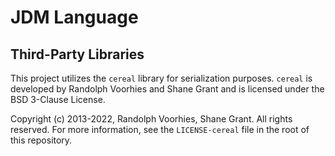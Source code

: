 # JDM Language

## Third-Party Libraries
This project utilizes the `cereal` library for serialization purposes.
`cereal` is developed by Randolph Voorhies and Shane Grant and is licensed under the BSD 3-Clause License.

Copyright (c) 2013-2022, Randolph Voorhies, Shane Grant. All rights reserved.
For more information, see the `LICENSE-cereal` file in the root of this repository.